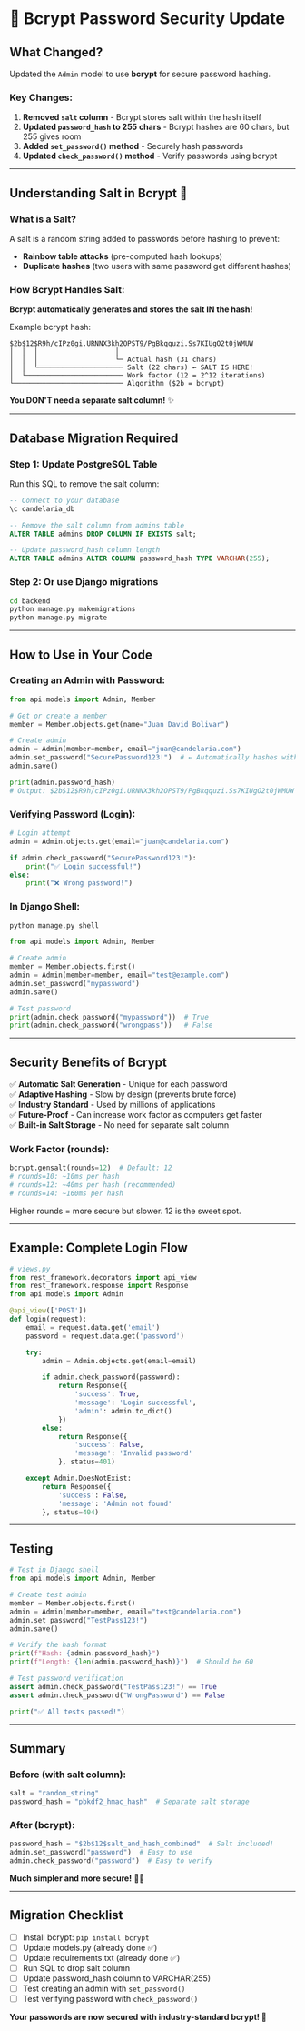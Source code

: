 # 🔐 Bcrypt Password Security Update

## What Changed?

Updated the `Admin` model to use **bcrypt** for secure password hashing.

### Key Changes:

1. **Removed `salt` column** - Bcrypt stores salt within the hash itself
2. **Updated `password_hash` to 255 chars** - Bcrypt hashes are 60 chars, but 255 gives room
3. **Added `set_password()` method** - Securely hash passwords
4. **Updated `check_password()` method** - Verify passwords using bcrypt

---

## Understanding Salt in Bcrypt 🧂

### What is a Salt?

A salt is a random string added to passwords before hashing to prevent:

- **Rainbow table attacks** (pre-computed hash lookups)
- **Duplicate hashes** (two users with same password get different hashes)

### How Bcrypt Handles Salt:

**Bcrypt automatically generates and stores the salt IN the hash!**

Example bcrypt hash:

```
$2b$12$R9h/cIPz0gi.URNNX3kh2OPST9/PgBkqquzi.Ss7KIUgO2t0jWMUW
│  │  │                   │
│  │  │                   └─ Actual hash (31 chars)
│  │  └───────────────────── Salt (22 chars) ← SALT IS HERE!
│  └──────────────────────── Work factor (12 = 2^12 iterations)
└─────────────────────────── Algorithm ($2b = bcrypt)
```

**You DON'T need a separate salt column!** ✨

---

## Database Migration Required

### Step 1: Update PostgreSQL Table

Run this SQL to remove the salt column:

```sql
-- Connect to your database
\c candelaria_db

-- Remove the salt column from admins table
ALTER TABLE admins DROP COLUMN IF EXISTS salt;

-- Update password_hash column length
ALTER TABLE admins ALTER COLUMN password_hash TYPE VARCHAR(255);
```

### Step 2: Or use Django migrations

```bash
cd backend
python manage.py makemigrations
python manage.py migrate
```

---

## How to Use in Your Code

### Creating an Admin with Password:

```python
from api.models import Admin, Member

# Get or create a member
member = Member.objects.get(name="Juan David Bolivar")

# Create admin
admin = Admin(member=member, email="juan@candelaria.com")
admin.set_password("SecurePassword123!")  # ← Automatically hashes with bcrypt
admin.save()

print(admin.password_hash)
# Output: $2b$12$R9h/cIPz0gi.URNNX3kh2OPST9/PgBkqquzi.Ss7KIUgO2t0jWMUW
```

### Verifying Password (Login):

```python
# Login attempt
admin = Admin.objects.get(email="juan@candelaria.com")

if admin.check_password("SecurePassword123!"):
    print("✅ Login successful!")
else:
    print("❌ Wrong password!")
```

### In Django Shell:

```bash
python manage.py shell
```

```python
from api.models import Admin, Member

# Create admin
member = Member.objects.first()
admin = Admin(member=member, email="test@example.com")
admin.set_password("mypassword")
admin.save()

# Test password
print(admin.check_password("mypassword"))  # True
print(admin.check_password("wrongpass"))   # False
```

---

## Security Benefits of Bcrypt

✅ **Automatic Salt Generation** - Unique for each password  
✅ **Adaptive Hashing** - Slow by design (prevents brute force)  
✅ **Industry Standard** - Used by millions of applications  
✅ **Future-Proof** - Can increase work factor as computers get faster  
✅ **Built-in Salt Storage** - No need for separate salt column

### Work Factor (rounds):

```python
bcrypt.gensalt(rounds=12)  # Default: 12
# rounds=10: ~10ms per hash
# rounds=12: ~40ms per hash (recommended)
# rounds=14: ~160ms per hash
```

Higher rounds = more secure but slower. 12 is the sweet spot.

---

## Example: Complete Login Flow

```python
# views.py
from rest_framework.decorators import api_view
from rest_framework.response import Response
from api.models import Admin

@api_view(['POST'])
def login(request):
    email = request.data.get('email')
    password = request.data.get('password')

    try:
        admin = Admin.objects.get(email=email)

        if admin.check_password(password):
            return Response({
                'success': True,
                'message': 'Login successful',
                'admin': admin.to_dict()
            })
        else:
            return Response({
                'success': False,
                'message': 'Invalid password'
            }, status=401)

    except Admin.DoesNotExist:
        return Response({
            'success': False,
            'message': 'Admin not found'
        }, status=404)
```

---

## Testing

```python
# Test in Django shell
from api.models import Admin, Member

# Create test admin
member = Member.objects.first()
admin = Admin(member=member, email="test@candelaria.com")
admin.set_password("TestPass123!")
admin.save()

# Verify the hash format
print(f"Hash: {admin.password_hash}")
print(f"Length: {len(admin.password_hash)}")  # Should be 60

# Test password verification
assert admin.check_password("TestPass123!") == True
assert admin.check_password("WrongPassword") == False

print("✅ All tests passed!")
```

---

## Summary

### Before (with salt column):

```python
salt = "random_string"
password_hash = "pbkdf2_hmac_hash"  # Separate salt storage
```

### After (bcrypt):

```python
password_hash = "$2b$12$salt_and_hash_combined"  # Salt included!
admin.set_password("password")  # Easy to use
admin.check_password("password")  # Easy to verify
```

**Much simpler and more secure!** 🔐✨

---

## Migration Checklist

- [ ] Install bcrypt: `pip install bcrypt`
- [ ] Update models.py (already done ✅)
- [ ] Update requirements.txt (already done ✅)
- [ ] Run SQL to drop salt column
- [ ] Update password_hash column to VARCHAR(255)
- [ ] Test creating an admin with `set_password()`
- [ ] Test verifying password with `check_password()`

**Your passwords are now secured with industry-standard bcrypt! 🎉**
